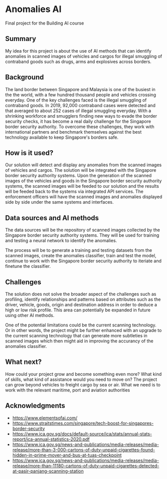 <!-- This is the markdown template for the final project of the Building AI course, 
created by Reaktor Innovations and University of Helsinki. 
Copy the template, paste it to your GitHub README and edit! -->

# Anomalies AI

Final project for the Building AI course

## Summary

My idea for this project is about the use of AI methods that can identify anomalies in scanned images of vehicles and cargos for illegal smuggling of contraband goods such as drugs, arms and explosives across borders.


## Background

The land border between Singapore and Malaysia is one of the busiest in the the world, with a few hundred thousand people and vehicles crossing everyday. One of the key challenges faced is the illegal smuggling of contraband goods. In 2019, 92,000 contraband cases were detected and that averaged to about 252 cases of illegal smuggling everyday. With a shrinking workforce and smugglers finding new ways to evade the border security checks, it has become a real daily challenge for the Singapore border security authority. To overcome these challenges, they work with international partners and benchmark themselves against the best technology available to keep Singapore's borders safe.

## How is it used?

Our solution will detect and display any anomalies from the scanned images of vehicles and cargos. The solution will be integrated with the Singapore border security authority systems. Upon the generation of the scanned images of the vehicles and goods in the Singapore border security authority systems, the scanned images will be feeded to our solution and the results will be feeded back to the systems via integrated API services. The enforcement officers will have the scanned images and anomalies displayed side by side under the same systems and interfaces.

## Data sources and AI methods
The data sources will be the repository of scanned images collected by the Singapore border security authority systems. They will be used for training and testing a neural network to identify the anomalies. 

The process will be to generate a training and testing datasets from the scanned images, create the anomalies classifier, train and test the model, continue to work with the Singapore border security authority to iteriate and finetune the classifier.

## Challenges

The solution does not solve the broader aspect of the challenges such as profiling, identify relationships and patterns based on attributes such as the driver, vehicle, goods, origin and destination address in order to deduce a high or low risk profile. This area can potentially be expanded in future using other AI methods.

One of the potential limitations could be the current scanning technology. Or in other words, the project might be further enhanced with an upgrade to the current scanning technology that can generate more subtleties in scanned images which then might aid in improving the accurancy of the anomalies classifier.


## What next?

How could your project grow and become something even more? What kind of skills, what kind of assistance would you  need to move on? 
The project can grow beyond vehicles to freight cargo by sea or air. What we need is to work with the relevant maritime, port and aviation authorities 


## Acknowledgments

* https://www.elementsofai.com/
* https://www.straitstimes.com/singapore/tech-boost-for-singapores-border-security
* https://www.ica.gov.sg/docs/default-source/ica/stats/annual-stats-report/ica-annual-statistics-2020.pdf
* https://www.ica.gov.sg/news-and-publications/media-releases/media-release/more-than-3-000-cartons-of-duty-unpaid-cigarettes-found-hidden-in-prime-mover-and-bus-at-tuas-checkpoint
* https://www.ica.gov.sg/news-and-publications/media-releases/media-release/more-than-11180-cartons-of-duty-unpaid-cigarettes-detected-at-pasir-panjang-scanning-station
